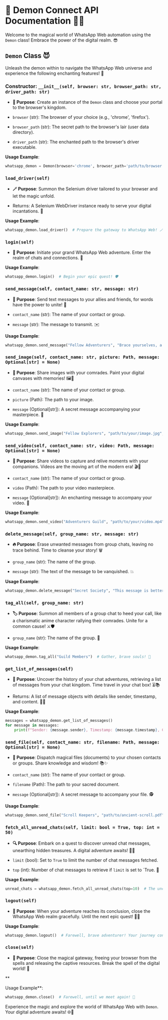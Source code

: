 # 🚀 Demon Connect API Documentation 📱💬

Welcome to the magical world of WhatsApp Web automation using the `Demon` class! Embrace the power of the digital realm. 😎

## `Demon` Class 😈

Unleash the demon within to navigate the WhatsApp Web universe and experience the following enchanting features! 🌟

### Constructor: `__init__(self, browser: str, browser_path: str, driver_path: str)`

- **🌟 Purpose**: Create an instance of the `Demon` class and choose your portal to the browser's kingdom.

- `browser` (str): The browser of your choice (e.g., 'chrome', 'firefox').
- `browser_path` (str): The secret path to the browser's lair (user data directory).
- `driver_path` (str): The enchanted path to the browser's driver executable.

**Usage Example**:
```python
whatsapp_demon = Demon(browser='chrome', browser_path='path/to/browser', driver_path='path/to/driver')
```

### `load_driver(self)`

- **🪄 Purpose**: Summon the Selenium driver tailored to your browser and let the magic unfold.

- Returns: A Selenium WebDriver instance ready to serve your digital incantations. 🧙

**Usage Example**:
```python
whatsapp_demon.load_driver()  # Prepare the gateway to WhatsApp Web! 🪄
```

### `login(self)`

- **🔑 Purpose**: Initiate your grand WhatsApp Web adventure. Enter the realm of chats and connections. 👑

**Usage Example**:
```python
whatsapp_demon.login()  # Begin your epic quest! 🛡️
```

### `send_message(self, contact_name: str, message: str)`

- **💬 Purpose**: Send text messages to your allies and friends, for words have the power to unite! 📜

- `contact_name` (str): The name of your contact or group.
- `message` (str): The message to transmit. ✉️

**Usage Example**:
```python
whatsapp_demon.send_message("Fellow Adventurers", "Brace yourselves, a new quest awaits! 🌄")
```

### `send_image(self, contact_name: str, picture: Path, message: Optional[str] = None)`

- **📸 Purpose**: Share images with your comrades. Paint your digital canvases with memories! 🖼️🌌

- `contact_name` (str): The name of your contact or group.
- `picture` (Path): The path to your image.
- `message` (Optional[str]): A secret message accompanying your masterpiece. 🤫

**Usage Example**:
```python
whatsapp_demon.send_image("Fellow Explorers", "path/to/your/image.jpg", "A glimpse of our adventure! 📸")
```

### `send_video(self, contact_name: str, video: Path, message: Optional[str] = None)`

- **🎥 Purpose**: Share videos to capture and relive moments with your companions. Videos are the moving art of the modern era! 🎬📖

- `contact_name` (str): The name of your contact or group.
- `video` (Path): The path to your video masterpiece.
- `message` (Optional[str]): An enchanting message to accompany your video. 🎉

**Usage Example**:
```python
whatsapp_demon.send_video("Adventurers Guild", "path/to/your/video.mp4", "Our adventures await! 🌟")
```

### `delete_message(self, group_name: str, message: str)`

- **🔥 Purpose**: Erase unwanted messages from group chats, leaving no trace behind. Time to cleanse your story! 🗑️

- `group_name` (str): The name of the group.
- `message` (str): The text of the message to be vanquished. 💥

**Usage Example**:
```python
whatsapp_demon.delete_message("Secret Society", "This message is better left unsaid.")
```

### `tag_all(self, group_name: str)`

- **🏷️ Purpose**: Summon all members of a group chat to heed your call, like a charismatic anime character rallying their comrades. Unite for a common cause! ⚔️🛡️

- `group_name` (str): The name of the group. 📣

**Usage Example**:
```python
whatsapp_demon.tag_all("Guild Members")  # Gather, brave souls! 🚀
```

### `get_list_of_messages(self)`

- **📜 Purpose**: Uncover the history of your chat adventures, retrieving a list of messages from your chat kingdom. Time travel in your chat box! ⏳📚

- Returns: A list of message objects with details like sender, timestamp, and content. 🧙‍♂️

**Usage Example**:
```python
messages = whatsapp_demon.get_list_of_messages()
for message in messages:
    print(f"Sender: {message.sender}, Timestamp: {message.timestamp}, Content: {message.content}")
```

### `send_file(self, contact_name: str, filename: Path, message: Optional[str] = None)`

- **📂 Purpose**: Dispatch magical files (documents) to your chosen contacts or groups. Share knowledge and wisdom! 📚✨

- `contact_name` (str): The name of your contact or group.
- `filename` (Path): The path to your sacred document.
- `message` (Optional[str]): A secret message to accompany your file. 🕵️

**Usage Example**:
```python
whatsapp_demon.send_file("Scroll Keepers", "path/to/ancient-scroll.pdf", "The wisdom of the ancients. 📜")
```

### `fetch_all_unread_chats(self, limit: bool = True, top: int = 50)`

- **🔍 Purpose**: Embark on a quest to discover unread chat messages, unearthing hidden treasures. A digital adventure awaits! 🏴‍☠️

- `limit` (bool): Set to `True` to limit the number of chat messages fetched.
- `top` (int): Number of chat messages to retrieve if `limit` is set to `True. 🔎

**Usage Example**:
```python
unread_chats = whatsapp_demon.fetch_all_unread_chats(top=10)  # The uncharted chats reveal their secrets! 🌟
```

### `logout(self)`

- **🚪 Purpose**: When your adventure reaches its conclusion, close the WhatsApp Web realm gracefully. Until the next epic quest! 👋🌄

**Usage Example**:
```python
whatsapp_demon.logout()  # Farewell, brave adventurer! Your journey continues elsewhere. 🏰
```

### `close(self)`

- **👋 Purpose**: Close the magical gateway, freeing your browser from the spells and releasing the captive resources. Break the spell of the digital world! 👋

**

Usage Example**:
```python
whatsapp_demon.close()  # Farewell, until we meet again! 👋
```

Experience the magic and explore the world of WhatsApp Web with `Demon`. Your digital adventure awaits! 🌐🌟
